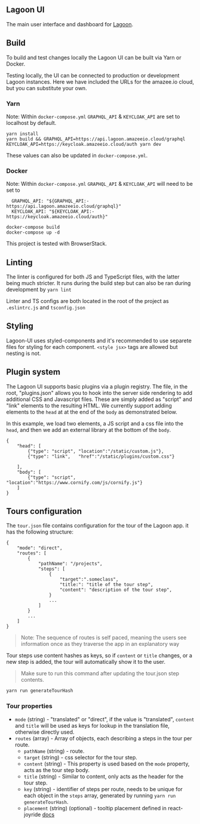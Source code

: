 ## Lagoon UI

The main user interface and dashboard for [Lagoon](https://github.com/uselagoon/lagoon). 

## Build

To build and test changes locally the Lagoon UI can be built via Yarn or Docker.

Testing locally, the UI can be connected to production or development Lagoon instances. Here we have included the URLs for the amazee.io cloud, but you can substitute your own.

### Yarn
Note: Within `docker-compose.yml` `GRAPHQL_API` & `KEYCLOAK_API` are set to localhost by default.

```
yarn install
yarn build && GRAPHQL_API=https://api.lagoon.amazeeio.cloud/graphql KEYCLOAK_API=https://keycloak.amazeeio.cloud/auth yarn dev
```
These values can also be updated in `docker-compose.yml`.

### Docker
Note: Within `docker-compose.yml` `GRAPHQL_API` & `KEYCLOAK_API` will need to be set to 
```
  GRAPHQL_API: "${GRAPHQL_API:-https://api.lagoon.amazeeio.cloud/graphql}"
  KEYCLOAK_API: "${KEYCLOAK_API:-https://keycloak.amazeeio.cloud/auth}"
```

```
docker-compose build
docker-compose up -d
```

This project is tested with BrowserStack.

## Linting

The linter is configured for both JS and TypeScript files, with the latter being much stricter.
It runs during the build step but can also be ran during development by `yarn lint`

Linter and TS configs are both located in the root of the project as `.eslintrc.js` and `tsconfig.json`


## Styling

Lagoon-UI uses styled-components and it's recommended to use separete files for styling for each component.
`<style jsx>` tags are allowed but nesting is not.


## Plugin system

The Lagoon UI supports basic plugins via a plugin registry.
The file, in the root, "plugins.json" allows you to hook into the server side rendering to add additional CSS and Javascript files. These are simply added as "script" and "link" elements to the resulting HTML.
We currently support adding elements to the `head` at at the end of the `body` as demonstrated below.

In this example, we load two elements, a JS script and a css file into the `head`, and then we add an external library at the bottom of the `body`.

```
{
    "head": [
        {"type": "script", "location":"/static/custom.js"},
        {"type": "link",   "href":"/static/plugins/custom.css"}
        
    ],
    "body": [
        {"type": "script", "location":"https://www.cornify.com/js/cornify.js"}
    ]
}
```

## Tours configuration

The `tour.json` file contains configuration for the tour of the Lagoon app. it has the following structure:

``` 
{
    "mode": "direct",
    "routes": [
        {
            "pathName": "/projects",
            "steps": [
                {
                    "target":".someclass",
                    "title:": "title of the tour step",
                    "content": "description of the tour step",
                }
                ...
            ]
        }
        ...
    ]
}

```
> Note: The sequence of routes is self paced, meaning the users see information once as they traverse the app in an explanatory way

Tour steps use content hashes as keys, so if `content` or `title` changes, or a new step is added, the tour will automatically show it to the user.

> Make sure to run this command after updating the tour.json step contents.

```sh
yarn run generateTourHash
```

### Tour properties

- `mode` (string) - "translated" or "direct", if the value is "translated", `content` and `title` will be used as keys for lookup in the translation file, otherwise directly used.
- `routes` (array) - Array of objects, each describing a steps in the tour per route.  
   - `pathName` (string) - route.
   - `target` (string) - css selector for the tour step.
   - `content` (string) - This property is used based on the `mode` property, acts as the tour step body.
   - `title` (string) - Similar to content, only acts as the header for the tour step.
   - `key` (string) - identifier of steps per route, needs to be unique for each object in the `steps` array, generated by running `yarn run generateTourHash`.
   - `placement` (string) (optional) - tooltip placement defined in react-joyride [docs](https://docs.react-joyride.com/step) 
